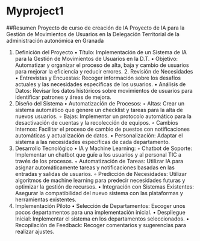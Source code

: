 # Myproject1
##Resumen
Proyecto de curso de creación de IA
Proyecto de IA para la Gestión de Movimientos de Usuarios en la Delegación Territorial de la administración autonómica en  Granada
1. Definición del Proyecto
    • Título: Implementación de un Sistema de IA para la Gestión de Movimientos de Usuarios en la D.T. 
    • Objetivo: Automatizar y organizar el proceso de alta, baja y cambio de usuarios para mejorar la eficiencia y reducir errores.
   2. Revisión de Necesidades
    • Entrevistas y Encuestas: Recoger información sobre los desafíos actuales y las necesidades específicas de los usuarios.
    • Análisis de Datos: Revisar los datos históricos sobre movimientos de usuarios para identificar patrones y áreas de mejora.
3. Diseño del Sistema
    • Automatización de Procesos:
        ◦ Altas: Crear un sistema automático que genere un checklist y tareas para la alta de nuevos usuarios.
        ◦ Bajas: Implementar un protocolo automático para la desactivación de cuentas y la recolección de equipos.
        ◦ Cambios Internos: Facilitar el proceso de cambio de puestos con notificaciones automáticas y actualización de datos.
    • Personalización: Adaptar el sistema a las necesidades específicas de cada departamento.
4. Desarrollo Tecnológico
    • IA y Machine Learning:
        ◦ Chatbot de Soporte: Implementar un chatbot que guíe a los usuarios y al personal TIC a través de los procesos.
        ◦ Automatización de Tareas: Utilizar IA para asignar automáticamente tareas y notificaciones basadas en las entradas y salidas de usuarios.
        ◦ Predicción de Necesidades: Utilizar algoritmos de machine learning para predecir necesidades futuras y optimizar la gestión de recursos.
    • Integración con Sistemas Existentes: Asegurar la compatibilidad del nuevo sistema con las plataformas y herramientas existentes.
5. Implementación Piloto
    • Selección de Departamentos: Escoger unos pocos departamentos para una implementación inicial.
    • Despliegue Inicial: Implementar el sistema en los departamentos seleccionados.
    • Recopilación de Feedback: Recoger comentarios y sugerencias para realizar ajustes.
